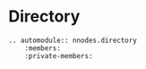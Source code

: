 # Directory

```{eval-rst}
.. automodule:: nnodes.directory
    :members:
    :private-members:
```
